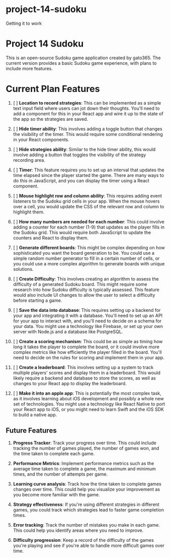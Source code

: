 # project-14-sudoku
Getting it to work




# Project 14 Sudoku

This is an open-source Sudoku game application created by gato365. The current version provides a basic Sudoku game experience, with plans to include more features.


# Current Plan Features
1. [ ] **Location to record strategies**: This can be implemented as a simple text input field where users can jot down their thoughts. You'll need to add a component for this in your React app and wire it up to the state of the app so the strategies are saved.

2. [ ] **Hide timer ability**: This involves adding a toggle button that changes the visibility of the timer. This would require some conditional rendering in your React components.

3. [ ] **Hide strategies ability**: Similar to the hide timer ability, this would involve adding a button that toggles the visibility of the strategy recording area.

4. [ ] **Timer**: This feature requires you to set up an interval that updates the time elapsed since the player started the game. There are many ways to do this in JavaScript, and you can display the timer using a React component.

5. [ ] **Mouse highlight row and column ability**: This requires adding event listeners to the Sudoku grid cells in your app. When the mouse hovers over a cell, you would update the CSS of the relevant row and column to highlight them.

6. [ ] **How many numbers are needed for each number**: This could involve adding a counter for each number (1-9) that updates as the player fills in the Sudoku grid. This would require both JavaScript to update the counters and React to display them.

7. [ ] **Generate different boards**: This might be complex depending on how sophisticated you want the board generation to be. You could use a simple random number generator to fill in a certain number of cells, or you could use a more complex algorithm to generate boards with unique solutions.

8. [ ] **Create Difficulty**: This involves creating an algorithm to assess the difficulty of a generated Sudoku board. This might require some research into how Sudoku difficulty is typically assessed. This feature would also include UI changes to allow the user to select a difficulty before starting a game.

9. [ ] **Save the data into database**: This requires setting up a backend for your app and integrating it with a database. You'll need to set up an API for your app to interact with, and you'll need to decide on a schema for your data. You might use a technology like Firebase, or set up your own server with Node.js and a database like PostgreSQL.

10. [ ] **Create a scoring mechanism**: This could be as simple as timing how long it takes the player to complete the board, or it could involve more complex metrics like how efficiently the player filled in the board. You'll need to decide on the rules for scoring and implement them in your app.

11. [ ] **Create a leaderboard**: This involves setting up a system to track multiple players' scores and display them in a leaderboard. This would likely require a backend and database to store the scores, as well as changes to your React app to display the leaderboard.

12. [ ] **Make it into an apple app**: This is potentially the most complex task, as it involves learning about iOS development and possibly a whole new set of technologies. You might use a technology like React Native to port your React app to iOS, or you might need to learn Swift and the iOS SDK to build a native app.

## Future Features

1. **Progress Tracker**: Track your progress over time. This could include tracking the number of games played, the number of games won, and the time taken to complete each game.

2. **Performance Metrics**: Implement performance metrics such as the average time taken to complete a game, the maximum and minimum times, and the number of attempts per game.

3. **Learning curve analysis**: Track how the time taken to complete games changes over time. This could help you visualize your improvement as you become more familiar with the game.

4. **Strategy effectiveness**: If you're using different strategies in different games, you could track which strategies lead to faster game completion times.

5. **Error tracking**: Track the number of mistakes you make in each game. This could help you identify areas where you need to improve.

6. **Difficulty progression**: Keep a record of the difficulty of the games you're playing and see if you're able to handle more difficult games over time.